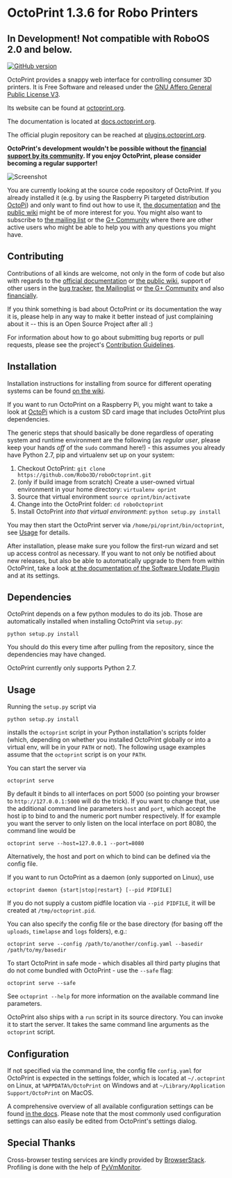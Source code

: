 #  OctoPrint 1.3.6 for Robo Printers 
## In Development!  Not compatible with RoboOS 2.0 and below.


[![GitHub version](https://badge.fury.io/gh/foosel%2FOctoPrint.svg)](https://badge.fury.io/gh/foosel%2FOctoPrint)

OctoPrint provides a snappy web interface for controlling consumer 3D printers. It is Free Software
and released under the [GNU Affero General Public License V3](http://www.gnu.org/licenses/agpl.html).

Its website can be found at [octoprint.org](https://octoprint.org/?utm_source=github&utm_medium=readme).

The documentation is located at [docs.octoprint.org](http://docs.octoprint.org).

The official plugin repository can be reached at [plugins.octoprint.org](https://plugins.octoprint.org/?utm_source=github&utm_medium=readme).

**OctoPrint's development wouldn't be possible without the [financial support by its community](https://octoprint.org/support-octoprint/?utm_source=github&utm_medium=readme).
If you enjoy OctoPrint, please consider becoming a regular supporter!**

![Screenshot](http://i.imgur.com/dF3noFp.png)

You are currently looking at the source code repository of OctoPrint. If you already installed it
(e.g. by using the Raspberry Pi targeted distribution [OctoPi](https://github.com/guysoft/OctoPi)) and only
want to find out how to use it, [the documentation](http://docs.octoprint.org/) and [the public wiki](https://github.com/foosel/OctoPrint/wiki)
might be of more interest for you. You might also want to subscribe to [the mailing list](https://groups.google.com/group/octoprint)
or the [G+ Community](https://plus.google.com/communities/102771308349328485741) where there are other active users who might be
able to help you with any questions you might have.

## Contributing

Contributions of all kinds are welcome, not only in the form of code but also with regards to the
[official documentation](http://docs.octoprint.org/) or [the public wiki](https://github.com/foosel/OctoPrint/wiki), support
of other users in the [bug tracker](https://github.com/foosel/OctoPrint/issues),
[the Mailinglist](https://groups.google.com/group/octoprint) or
[the G+ Community](https://plus.google.com/communities/102771308349328485741) and also [financially](https://octoprint.org/support-octoprint/?utm_source=github&utm_medium=readme).

If you think something is bad about OctoPrint or its documentation the way it is, please help
in any way to make it better instead of just complaining about it -- this is an Open Source Project
after all :)

For information about how to go about submitting bug reports or pull requests, please see the project's
[Contribution Guidelines](https://github.com/foosel/OctoPrint/blob/master/CONTRIBUTING.md).

## Installation

Installation instructions for installing from source for different operating
systems can be found [on the wiki](https://github.com/foosel/OctoPrint/wiki#assorted-guides).

If you want to run OctoPrint on a Raspberry Pi, you might want to take a look at [OctoPi](https://github.com/guysoft/OctoPi)
which is a custom SD card image that includes OctoPrint plus dependencies.

The generic steps that should basically be done regardless of operating system
and runtime environment are the following (as *regular
user*, please keep your hands *off* of the `sudo` command here!) - this assumes
you already have Python 2.7, pip and virtualenv set up on your system:

1. Checkout OctoPrint: `git clone https://github.com/Robo3D/roboOctoprint.git`
2. (only if build image from scratch) Create a user-owned virtual environment in your home directory: `virtualenv oprint`
3. Source that virtual environment `source oprint/bin/activate`
4. Change into the OctoPrint folder: `cd roboOctoprint`
6. Install OctoPrint *into that virtual environment*: `python setup.py install`

You may then start the OctoPrint server via `/home/pi/oprint/bin/octoprint`, see [Usage](#usage)
for details.

After installation, please make sure you follow the first-run wizard and set up
access control as necessary. If you want to not only be notified about new
releases, but also be able to automatically upgrade to them from within
OctoPrint, take a look [at the documentation of the Software Update Plugin](https://github.com/foosel/OctoPrint/wiki/Plugin:-Software-Update#making-octoprint-updateable-on-existing-installations)
and at its settings.

## Dependencies

OctoPrint depends on a few python modules to do its job. Those are automatically installed when installing
OctoPrint via `setup.py`:

    python setup.py install

You should do this every time after pulling from the repository, since the dependencies may have changed.

OctoPrint currently only supports Python 2.7.

## Usage

Running the `setup.py` script via

    python setup.py install

installs the `octoprint` script in your Python installation's scripts folder
(which, depending on whether you installed OctoPrint globally or into a virtual env, will be in your `PATH` or not). The
following usage examples assume that the `octoprint` script is on your `PATH`.

You can start the server via

    octoprint serve

By default it binds to all interfaces on port 5000 (so pointing your browser to `http://127.0.0.1:5000`
will do the trick). If you want to change that, use the additional command line parameters `host` and `port`,
which accept the host ip to bind to and the numeric port number respectively. If for example you want the server
to only listen on the local interface on port 8080, the command line would be

    octoprint serve --host=127.0.0.1 --port=8080

Alternatively, the host and port on which to bind can be defined via the config file.

If you want to run OctoPrint as a daemon (only supported on Linux), use

    octoprint daemon {start|stop|restart} [--pid PIDFILE]

If you do not supply a custom pidfile location via `--pid PIDFILE`, it will be created at `/tmp/octoprint.pid`.

You can also specify the config file or the base directory (for basing off the `uploads`, `timelapse` and `logs` folders),
e.g.:

    octoprint serve --config /path/to/another/config.yaml --basedir /path/to/my/basedir

To start OctoPrint in safe mode - which disables all third party plugins that do not come bundled with OctoPrint - use
the ``--safe`` flag:

    octoprint serve --safe

See `octoprint --help` for more information on the available command line parameters.

OctoPrint also ships with a `run` script in its source directory. You can invoke it to start the server. It
takes the same command line arguments as the `octoprint` script.

## Configuration

If not specified via the command line, the config file `config.yaml` for OctoPrint is expected in the settings folder,
which is located at `~/.octoprint` on Linux, at `%APPDATA%/OctoPrint` on Windows and
at `~/Library/Application Support/OctoPrint` on MacOS.

A comprehensive overview of all available configuration settings can be found
[in the docs](http://docs.octoprint.org/en/master/configuration/config_yaml.html).
Please note that the most commonly used configuration settings can also easily
be edited from OctoPrint's settings dialog.

## Special Thanks

Cross-browser testing services are kindly provided by [BrowserStack](http://www.browserstack.com/).
Profiling is done with the help of [PyVmMonitor](http://www.pyvmmonitor.com).
